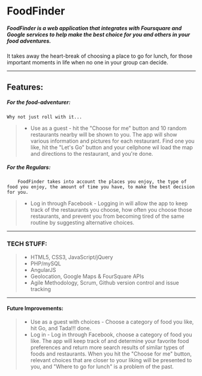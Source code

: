 # FoodFinder

##### FoodFinder is a web application that integrates with Foursquare and Google services to help make the best choice for you and others in your food adventures.
It takes away the heart-break of choosing a place to go for lunch, for those important moments in life when no one in your group can decide.

----------------------------------------------------------------------------
## Features:
##### For the food-adventurer:
    Why not just roll with it...
>- Use as a guest -
    hit the "Choose for me" button and 10 random restaurants nearby will be shown to you.  The app will show various information and pictures for each restaurant.  Find one you like, hit the "Let's Go" button and your cellphone wil load the map and directions to the restaurant, and you're done.

##### For the Regulars:
        FoodFinder takes into account the places you enjoy, the type of food you enjoy, the amount of time you have, to make the best decision for you.

>- Log in through Facebook -
    Logging in will allow the app to keep track of the restaurants you choose, how often you choose those restaurants, and prevent you from becoming tired of the same routine by suggesting alternative choices.
----------------------------------------------------------------------------
### TECH STUFF:
>- HTML5, CSS3, JavaScript/jQuery
>- PHP/mySQL
>- AngularJS
>- Geolocation, Google Maps & FourSquare APIs
>- Agile Methodology, Scrum, Github version control and issue tracking

----------------------------------------------------------------------------
#### Future Improvements:
>- Use as a guest with choices -
    Choose a category of food you like, hit Go, and Tada!!! done.
>- Log in -
    Log in through Facebook, choose a category of food you like.  The app will keep track of and determine your favorite food preferences and return more search results of similar types of foods and restaurants.  When you hit the "Choose for me" button, relevant choices that are closer to your liking will be presented to you, and "Where to go for lunch" is a problem of the past.

